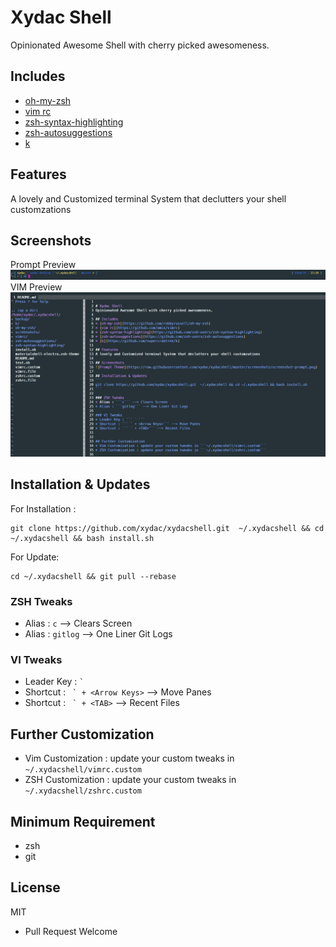 
# Xydac Shell
Opinionated Awesome Shell with cherry picked awesomeness.

## Includes
* [oh-my-zsh](https://github.com/robbyrussell/oh-my-zsh)
* [vim rc](https://github.com/amix/vimrc)
* [zsh-syntax-highlighting](https://github.com/zsh-users/zsh-syntax-highlighting)
* [zsh-autosuggestions](https://github.com/zsh-users/zsh-autosuggestions)
* [k](https://github.com/supercrabtree/k)

## Features
A lovely and Customized terminal System that declutters your shell customzations


## Screenshots
Prompt Preview
![Prompt Theme](https://raw.githubusercontent.com/xydac/xydacshell/master/screenshots/screenshot-prompt.png)
VIM Preview
![VI](https://raw.githubusercontent.com/xydac/xydacshell/master/screenshots/screenshot-vi.png)
## Installation & Updates
For Installation :
``` 
git clone https://github.com/xydac/xydacshell.git  ~/.xydacshell && cd ~/.xydacshell && bash install.sh
```
For Update:
```
cd ~/.xydacshell && git pull --rebase
```

### ZSH Tweaks
* Alias : ```c``` --> Clears Screen
* Alias : ```gitlog``` --> One Liner Git Logs

### VI Tweaks
* Leader Key : ``` ` ```
* Shortcut : ``` ` + <Arrow Keys>``` --> Move Panes
* Shortcut : ``` ` + <TAB>``` --> Recent Files


## Further Customization
* Vim Customization : update your custom tweaks in ```~/.xydacshell/vimrc.custom```
* ZSH Customization : update your custom tweaks in ```~/.xydacshell/zshrc.custom```

## Minimum Requirement
* zsh
* git

## License
MIT

- Pull Request Welcome
